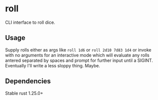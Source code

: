 # roll
CLI interface to roll dice.
## Usage
Supply rolls either as args like `roll 1d6` or `roll 2d10 7d83 1d4` or invoke with no arguments for an interactive mode which will evaluate any rolls antered separated by spaces and prompt for further input until a SIGINT.  Eventually I'll write a less sloppy thing.  Maybe.
## Dependencies
Stable rust 1.25.0+